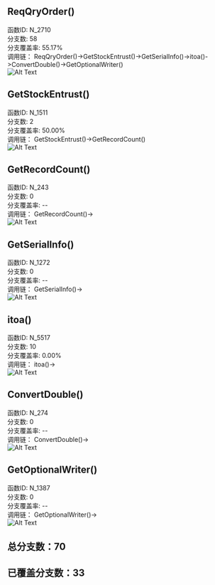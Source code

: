 <h2 id="reqqryorder">ReqQryOrder()</h2>
<p>函数ID: N_2710<br>分支数: 58<br>分支覆盖率: 55.17%<br>调用链：
ReqQryOrder()-&gt;GetStockEntrust()-&gt;GetSerialInfo()-&gt;itoa()-&gt;ConvertDouble()-&gt;GetOptionalWriter()<br><img alt="Alt Text" src="https://github.com/Brook108/abhs/blob/main/InitCoverage/ReqQryOrder_Img/?raw=true" /></p>
<h2 id="getstockentrust">GetStockEntrust()</h2>
<p>函数ID: N_1511<br>分支数: 2<br>分支覆盖率: 50.00%<br>调用链：
GetStockEntrust()-&gt;GetRecordCount()<br><img alt="Alt Text" src="https://github.com/Brook108/abhs/blob/main/InitCoverage/ReqQryOrder_Img/?raw=true" /></p>
<h2 id="getrecordcount">GetRecordCount()</h2>
<p>函数ID: N_243<br>分支数: 0<br>分支覆盖率: --<br>调用链：
GetRecordCount()-&gt;<br><img alt="Alt Text" src="https://github.com/Brook108/abhs/blob/main/InitCoverage/ReqQryOrder_Img/?raw=true" /></p>
<h2 id="getserialinfo">GetSerialInfo()</h2>
<p>函数ID: N_1272<br>分支数: 0<br>分支覆盖率: --<br>调用链：
GetSerialInfo()-&gt;<br><img alt="Alt Text" src="https://github.com/Brook108/abhs/blob/main/InitCoverage/ReqQryOrder_Img/?raw=true" /></p>
<h2 id="itoa">itoa()</h2>
<p>函数ID: N_5517<br>分支数: 10<br>分支覆盖率: 0.00%<br>调用链：
itoa()-&gt;<br><img alt="Alt Text" src="https://github.com/Brook108/abhs/blob/main/InitCoverage/ReqQryOrder_Img/?raw=true" /></p>
<h2 id="convertdouble">ConvertDouble()</h2>
<p>函数ID: N_274<br>分支数: 0<br>分支覆盖率: --<br>调用链：
ConvertDouble()-&gt;<br><img alt="Alt Text" src="https://github.com/Brook108/abhs/blob/main/InitCoverage/ReqQryOrder_Img/?raw=true" /></p>
<h2 id="getoptionalwriter">GetOptionalWriter()</h2>
<p>函数ID: N_1387<br>分支数: 0<br>分支覆盖率: --<br>调用链：
GetOptionalWriter()-&gt;<br><img alt="Alt Text" src="https://github.com/Brook108/abhs/blob/main/InitCoverage/ReqQryOrder_Img/?raw=true" /></p>
<h2 id="70">总分支数：70</h2>
<h2 id="33">已覆盖分支数：33</h2>